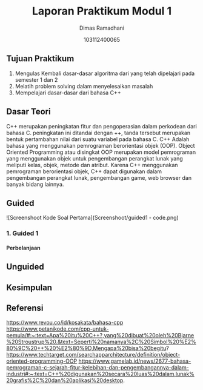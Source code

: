 # <h1 align="center">Laporan Praktikum Modul 1</h1>
<p align="center">Dimas Ramadhani</p>
<p align="Center">103112400065</p>

## Tujuan Praktikum
1. Mengulas Kembali dasar-dasar algoritma dari yang telah dipelajari pada semester 1 dan 2
2. Melatih problem solving dalam menyelesaikan masalah 
3. Mempelajari dasar-dasar dari bahasa C++

## Dasar Teori
C++ merupakan peningkatan fitur dan pengoperasian dalam perkodean dari bahasa C. peningkatan ini ditandai dengan ++, tanda tersebut merupakan bentuk pertambahan nilai dari suatu variabel pada bahasa C.
C++ Adalah bahasa yang menggunakan pemrograman berorientasi objek (OOP). Object Oriented Programming atau disingkat OOP merupakan model pemrograman yang menggunakan objek untuk pengembangan perangkat lunak yang meliputi kelas, objek, metode dan atribut.
Karena C++ menggunakan pemrograman berorientasi objek, C++ dapat digunakan dalam pengembangan perangkat lunak, pengembangan game, web browser dan banyak bidang lainnya.
## Guided
![Screenshoot Kode Soal Pertama](Screenshoot/guided1 - code.png)
### 1. Guided 1
#### Perbelanjaan


## Unguided

## Kesimpulan

## Referensi
https://www.revou.co/id/kosakata/bahasa-cpp
https://www.petanikode.com/cpp-untuk-pemula/#:~:text=Apa%20itu%20C++?,yang%20dibuat%20oleh%20Bjarne%20Stroustrup%20.&text=Seperti%20namanya%2C%20Simbol%20%E2%80%9C%20++%20%E2%80%9D,Mengapa%20bisa%20begitu?
https://www.techtarget.com/searchapparchitecture/definition/object-oriented-programming-OOP
https://www.gamelab.id/news/2677-bahasa-pemrograman-c-sejarah-fitur-kelebihan-dan-pengembangannya-dalam-industri#:~:text=C++%20digunakan%20secara%20luas%20dalam,lunak%20grafis%2C%20dan%20aplikasi%20desktop.